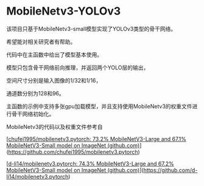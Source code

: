 # MobileNetv3-YOLOv3

该项目只基于MobileNetv3-small模型实现了YOLOv3类型的骨干网络。

希望能对相关研究者有帮助。



代码中在主函数中给出了模型基本使用。

模型只包含骨干网络前向推理，并返回两个YOLO层的输出，

空间尺寸分别是输入图像的1/32和1/16，

通道数分别为128和96。



主函数的示例中支持多张gpu加载模型，并且支持使用MobileNetv3的权重文件进行骨干网络初始化。



MobileNetv3的代码以及权重文件参考自

[[chufei1995/mobilenetv3.pytorch: 73.2% MobileNetV3-Large and 67.1% MobileNetV3-Small model on ImageNet (github.com)](https://github.com/chufei1995/mobilenetv3.pytorch)](https://github.com/chufei1995/mobilenetv3.pytorch)

[[d-li14/mobilenetv3.pytorch: 74.3% MobileNetV3-Large and 67.2% MobileNetV3-Small model on ImageNet (github.com)](https://github.com/d-li14/mobilenetv3.pytorch)](https://github.com/d-li14/mobilenetv3.pytorch)

